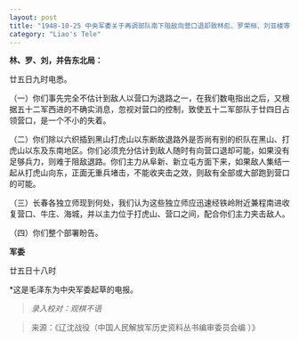 ```yaml
---
layout: post
title: "1948-10-25 中央军委关于再调部队南下阻敌向营口退却致林彪、罗荣桓、刘亚楼等电"
category: "Liao's Tele"
---
```

**林、罗、刘，并告东北局：**

廿五日九时电悉。

（一）你们事先完全不估计到敌人以营口为退路之一，在我们数电指出之后，又根据五十二军西进的不确实消息，忽视对营口的控制，致使五十二军部队于廿四日占领营口，是一个不小的失着。

（二）你们除以六织插到黑山打虎山以东断故退路外是否尚有别的织队在黑山、打虎山以东及东南地区。你们必须充分估计到敌人随时有向营口退却可能，如果没有足够兵力，则难于阻敌退路。你们主力从阜新、新立屯方面下来，如果敌人集结一起从打虎山向东，正面无重兵堵击，不能收夹击之效，则敌有全部或大部跑到营口的可能。

（三）长春各独立师现到何处，我们认为这些独立师应迅速经铁岭附近兼程南进收复营口、牛庄、海城，并以主力位于打虎山、营口之间，配合你们主力夹击敌人。

（四）你们整个部署盼告。

**军委**

廿五日十八时

*这是毛泽东为中央军委起草的电报。



> *录入校对：观棋不语*

> 来源：《辽沈战役（中国人民解放军历史资料丛书编审委员会编 ）》
